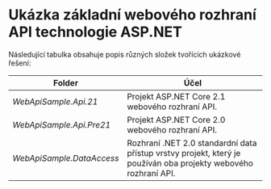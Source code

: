 # <a name="aspnet-core-web-api-sample"></a>Ukázka základní webového rozhraní API technologie ASP.NET

Následující tabulka obsahuje popis různých složek tvořících ukázkové řešení:


|              Folder              |                                        Účel                                        |
|----------------------------------|---------------------------------------------------------------------------------------|
|   <em>WebApiSample.Api.21</em>   |                         Projekt ASP.NET Core 2.1 webového rozhraní API.                          |
| <em>WebApiSample.Api.Pre21</em>  |                         Projekt ASP.NET Core 2.0 webového rozhraní API.                          |
| <em>WebApiSample.DataAccess</em> | Rozhraní .NET 2.0 standardní data přístup vrstvy projekt, který je používán oba projekty webového rozhraní API. |

